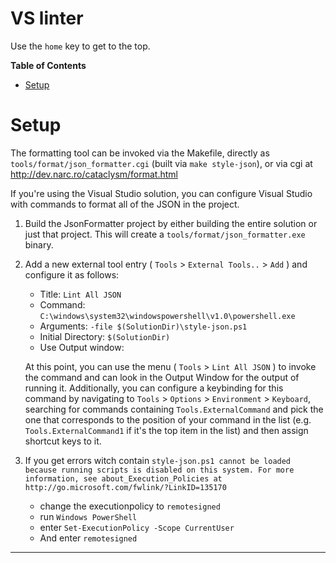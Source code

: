 # VS linter

Use the `home` key to get to the top.

**Table of Contents**
<!-- START doctoc generated TOC please keep comment here to allow auto update -->
<!-- DON'T EDIT THIS SECTION, INSTEAD RE-RUN doctoc TO UPDATE -->
* [Setup](#setup)

<!-- END doctoc generated TOC please keep comment here to allow auto update -->

# Setup

The formatting tool can be invoked via the Makefile, directly as `tools/format/json_formatter.cgi` (built via `make style-json`), or via cgi at http://dev.narc.ro/cataclysm/format.html

If you're using the Visual Studio solution, you can configure Visual Studio with
commands to format all of the JSON in the project.

1. Build the JsonFormatter project by either building the entire solution or
   just that project. This will create a `tools/format/json_formatter.exe`
   binary.

2. Add a new external tool entry ( `Tools` > `External Tools..` > `Add` ) and
   configure it as follows:

   * Title: `Lint All JSON`
   * Command: `C:\windows\system32\windowspowershell\v1.0\powershell.exe`
   * Arguments: `-file $(SolutionDir)\style-json.ps1`
   * Initial Directory: `$(SolutionDir)`
   * Use Output window:

   At this point, you can use the menu ( `Tools` > `Lint All JSON` ) to invoke the
   command and can look in the Output Window for the output of running it.
   Additionally, you can configure a keybinding for this command by navigating to
   `Tools` > `Options` > `Environment` > `Keyboard`, searching for commands
   containing `Tools.ExternalCommand` and pick the one that corresponds to the
   position of your command in the list (e.g. `Tools.ExternalCommand1` if it's the
   top item in the list) and then assign shortcut keys to it.



3. If you get errors witch contain `style-json.ps1 cannot be loaded because running scripts is disabled on this system. For more information, see about_Execution_Policies at http://go.microsoft.com/fwlink/?LinkID=135170`

   * change the executionpolicy to `remotesigned`
   * run `Windows PowerShell`
   * enter `Set-ExecutionPolicy -Scope CurrentUser`
   * And enter `remotesigned`

---
